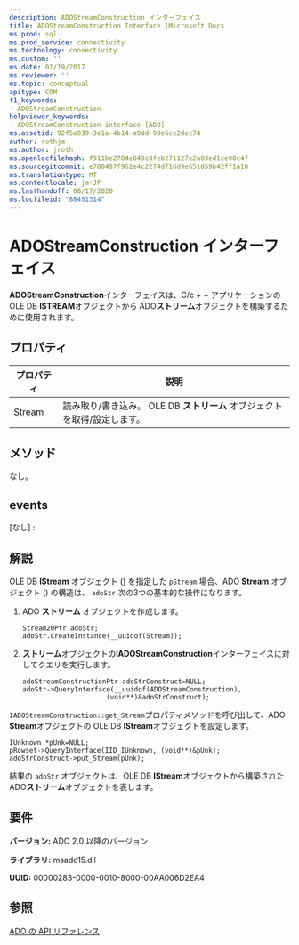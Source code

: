 ```yaml
---
description: ADOStreamConstruction インターフェイス
title: ADOStreamConstruction Interface |Microsoft Docs
ms.prod: sql
ms.prod_service: connectivity
ms.technology: connectivity
ms.custom: ''
ms.date: 01/19/2017
ms.reviewer: ''
ms.topic: conceptual
apitype: COM
f1_keywords:
- ADOStreamConstruction
helpviewer_keywords:
- ADOStreamConstruction interface [ADO]
ms.assetid: 92f5a939-3e1a-4b14-a9dd-90e6ce2dec74
author: rothja
ms.author: jroth
ms.openlocfilehash: f911be2784e849c8feb271127e2a83ed1ce90c4f
ms.sourcegitcommit: e700497f962e4c2274df16d9e651059b42ff1a10
ms.translationtype: MT
ms.contentlocale: ja-JP
ms.lasthandoff: 08/17/2020
ms.locfileid: "88451314"
---
```

# <a name="adostreamconstruction-interface"></a>ADOStreamConstruction インターフェイス
**ADOStreamConstruction**インターフェイスは、C/c + + アプリケーションの OLE DB **ISTREAM**オブジェクトから ADO**ストリーム**オブジェクトを構築するために使用されます。  
  
## <a name="properties"></a>プロパティ  
  
|プロパティ|説明|  
|-|-|  
|[Stream](../../../ado/reference/ado-api/stream-property.md)|読み取り/書き込み。 OLE DB **ストリーム** オブジェクトを取得/設定します。|  
  
## <a name="methods"></a>メソッド  
 なし。  
  
## <a name="events"></a>events  
 [なし] :  
  
## <a name="remarks"></a>解説  
 OLE DB **IStream** オブジェクト () を指定した `pStream` 場合、ADO **Stream** オブジェクト () の構造は、 `adoStr` 次の3つの基本的な操作になります。  
  
1.  ADO **ストリーム** オブジェクトを作成します。  
  
    ```  
    Stream20Ptr adoStr;  
    adoStr.CreateInstance(__uuidof(Stream));  
    ```  
  
2.  **ストリーム**オブジェクトの**IADOStreamConstruction**インターフェイスに対してクエリを実行します。  
  
    ```  
    adoStreamConstructionPtr adoStrConstruct=NULL;  
    adoStr->QueryInterface(__uuidof(ADOStreamConstruction),  
                         (void**)&adoStrConstruct);  
    ```  
  
 `IADOStreamConstruction::get_Stream`プロパティメソッドを呼び出して、ADO **Stream**オブジェクトの OLE DB **IStream**オブジェクトを設定します。  
  
```  
IUnknown *pUnk=NULL;  
pRowset->QueryInterface(IID_IUnknown, (void**)&pUnk);  
adoStrConstruct->put_Stream(pUnk);  
```  
  
 結果の `adoStr` オブジェクトは、OLE DB **IStream**オブジェクトから構築された ADO**ストリーム**オブジェクトを表します。  
  
## <a name="requirements"></a>要件  
 **バージョン:** ADO 2.0 以降のバージョン  
  
 **ライブラリ:** msado15.dll  
  
 **UUID:** 00000283-0000-0010-8000-00AA006D2EA4  
  
## <a name="see-also"></a>参照  
 [ADO の API リファレンス](../../../ado/reference/ado-api/ado-api-reference.md)
